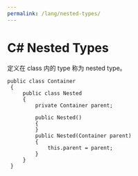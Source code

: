 ```yaml
---
permalink: /lang/nested-types/
---
```


# C# Nested Types

定义在 class 内的 type 称为 nested type。

```
public class Container
 {
     public class Nested
     {
         private Container parent;

         public Nested()
         {
         }
         public Nested(Container parent)
         {
             this.parent = parent;
         }
     }
 }
```
